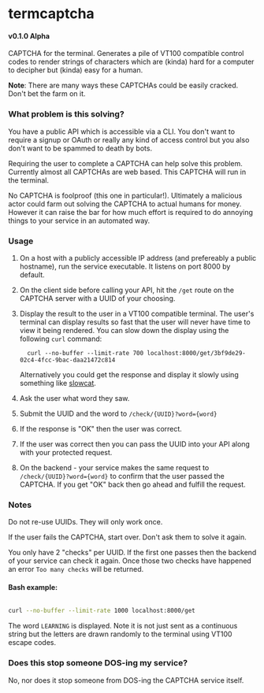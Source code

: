 # termcaptcha

#### v0.1.0 Alpha

CAPTCHA for the terminal. Generates a pile of VT100 compatible control codes to render strings of characters which are (kinda) hard for a computer to decipher but (kinda) easy for a human.

**Note**: There are many ways these CAPTCHAs could be easily cracked. Don't bet the farm on it.

### What problem is this solving?

You have a public API which is accessible via a CLI. You don't want to require a signup or OAuth or really any kind of access control but you also don't want to be spammed to death by bots.

Requiring the user to complete a CAPTCHA can help solve this problem. Currently almost all CAPTCHAs are web based. This CAPTCHA will run in the terminal.

No CAPTCHA is foolproof (this one in particular!). Ultimately a malicious actor could farm out solving the CAPTCHA to actual humans for money. However it can raise the bar for how much effort is required to do annoying things to your service in an automated way.  

### Usage

1. On a host with a publicly accessible IP address (and prefereably a public hostname), run the service executable. It listens on port 8000 by default.
1. On the client side before calling your API, hit the `/get` route on the CAPTCHA server with a UUID of your choosing.
1. Display the result to the user in a VT100 compatible terminal. The user's terminal can display results so fast that the user will never have time to view it being rendered. You can slow down the display using the following `curl` command:

    ```
      curl --no-buffer --limit-rate 700 localhost:8000/get/3bf9de29-02c4-4fcc-9bac-daa21472c814
    ```
   
   Alternatively you could get the response and display it slowly using something like [slowcat](https://github.com/nikushi/slowcat]slowcat).

1. Ask the user what word they saw.
1. Submit the UUID and the word to `/check/{UUID}?word={word}`
1. If the response is "OK" then the user was correct.
1. If the user was correct then you can pass the UUID into your API along with your protected request.
1. On the backend - your service makes the same request to `/check/{UUID}?word={word}` to confirm that the user passed the CAPTCHA. If you get "OK" back then go ahead and fulfill the request.

### Notes

Do not re-use UUIDs. They will only work once.

If the user fails the CAPTCHA, start over. Don't ask them to solve it again.

You only have 2 "checks" per UUID. If the first one passes then the backend of your service can check it again. Once those two checks have happened an error `Too many checks` will be returned.

#### Bash example:

```bash

curl --no-buffer --limit-rate 1000 localhost:8000/get
```

The word `LEARNING` is displayed. Note it is not just sent as a continuous string but the letters are drawn randomly to the terminal using VT100 escape codes.


### Does this stop someone DOS-ing my service?

No, nor does it stop someone from DOS-ing the CAPTCHA service itself.

